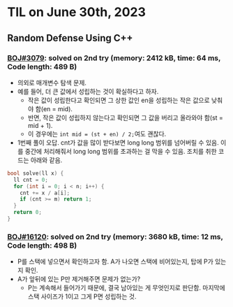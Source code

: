 # **TIL on June 30th, 2023**

## Random Defense Using C++
### [BOJ#3079](/Problem%20Solving/boj/random%20defense/3079-06-30-2023.cpp): solved on 2nd try (memory: 2412 kB, time: 64 ms, Code length: 489 B)
* 의외로 매개변수 탐색 문제.
* 예를 들어, 더 큰 값에서 성립하는 것이 확실하다고 하자.
  - 작은 값이 성립한다고 확인되면 그 상한 값인 en을 성립하는 작은 값으로 낮춰야 함(en = mid).
  - 반면, 작은 값이 성립하지 않는다고 확인되면 그 값을 버리고 올라와야 함(st = mid + 1).
  - 이 경우에는 `int mid = (st + en) / 2;`여도 괜찮다.
* 1번째 풀이 오답. cnt가 값을 많이 받다보면 long long 범위를 넘어버릴 수 있음. 이를 중간에 처리해줘서 long long 범위를 초과하는 걸 막을 수 있음. 조치를 취한 코드는 아래와 같음.

```cpp
bool solve(ll x) {
  ll cnt = 0;
  for (int i = 0; i < n; i++) {
    cnt += x / a[i];
    if (cnt >= m) return 1;
  }
  return 0;
}
```


### [BOJ#16120](/Problem%20Solving/boj/random%20defense/16120-06-30-2023.cpp): solved on 2nd try (memory: 3680 kB, time: 12 ms, Code length: 498 B)
* P를 스택에 넣으면서 확인하고자 함. A가 나오면 스택에 비어있는지, 탑에 P가 있는지 확인.
* A가 앞뒤에 있는 P만 제거해주면 문제가 없는가?
  - P는 계속해서 들어가기 때문에, 결국 남아있는 게 무엇인지로 판단함. 마지막에 스택 사이즈가 1이고 그게 P면 성립하는 것.